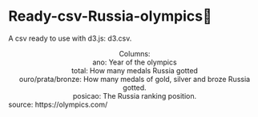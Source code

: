 # Ready-csv-Russia-olympics🥇

A csv ready to use with d3.js: d3.csv.
<div align="center";>
Columns:
</div>
<div align="center";>
ano: Year of the olympics
</div>
<div align="center";>
total: How many medals Russia gotted
</div>
<div align="center";>
ouro/prata/bronze: How many medals of gold, silver and broze Russia gotted.
</div>
<div align="center";>
posicao: The Russia ranking position.
</div>
source: https://olympics.com/
